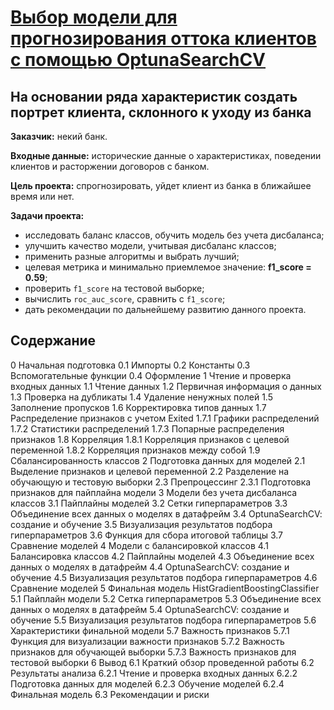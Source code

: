 # [Выбор модели для прогнозирования оттока клиентов с помощью OptunaSearchCV](https://github.com/Nanobelka/Yandex_Praktikum/blob/main/bank_churn_multi_models/bank_churn_multi_models.ipynb)

## На основании ряда характеристик создать портрет клиента, склонного к уходу из банка

**Заказчик:** некий банк.

**Входные данные:** исторические данные о характеристиках, поведении клиентов и расторжении договоров с банком.

**Цель проекта:** спрогнозировать, уйдет клиент из банка в ближайшее время или нет.

**Задачи проекта:** 

- исследовать баланс классов, обучить модель без учета дисбаланса;
- улучшить качество модели, учитывая дисбаланс классов;
- применить разные алгоритмы и выбрать лучший;
- целевая метрика и минимально приемлемое значение: **f1_score = 0.59**;
- проверить `f1_score` на тестовой выборке;
- вычислить `roc_auc_score`, сравнить с `f1_score`;
- дать рекомендации по дальнейшему развитию данного проекта.

## Содержание

0  Начальная подготовка
    0.1  Импорты
    0.2  Константы
    0.3  Вспомогательные функции
    0.4  Оформление
1  Чтение и проверка входных данных
    1.1  Чтение данных
    1.2  Первичная информация о данных
    1.3  Проверка на дубликаты
    1.4  Удаление ненужных полей
    1.5  Заполнение пропусков
    1.6  Корректировка типов данных
    1.7  Распределение признаков с учетом Exited
        1.7.1  Графики распределений
        1.7.2  Статистики распределений
        1.7.3  Попарные распределения признаков
    1.8  Корреляция
        1.8.1  Корреляция признаков с целевой переменной
        1.8.2  Корреляция признаков между собой
    1.9  Сбалансированность классов
2  Подготовка данных для моделей
    2.1  Выделение признаков и целевой переменной
    2.2  Разделение на обучающую и тестовую выборки
    2.3  Препроцессинг
        2.3.1  Подготовка признаков для пайплайна модели
3  Модели без учета дисбаланса классов
    3.1  Пайплайны моделей
    3.2  Сетки гиперпараметров
    3.3  Объединение всех данных о моделях в датафрейм
    3.4  OptunaSearchCV: cоздание и обучение
    3.5  Визуализация результатов подбора гиперпараметров
    3.6  Функция для сбора итоговой таблицы
    3.7  Сравнение моделей
4  Модели с балансировкой классов
    4.1  Балансировка классов
    4.2  Пайплайны моделей
    4.3  Объединение всех данных о моделях в датафрейм
    4.4  OptunaSearchCV: cоздание и обучение
    4.5  Визуализация результатов подбора гиперпараметров
    4.6  Сравнение моделей
5  Финальная модель HistGradientBoostingClassifier
    5.1  Пайплайн модели
    5.2  Сетка гиперпараметров
    5.3  Объединение всех данных о моделях в датафрейм
    5.4  OptunaSearchCV: cоздание и обучение
    5.5  Визуализация результатов подбора гиперпараметров
    5.6  Характеристики финальной модели
    5.7  Важность признаков
        5.7.1  Функция для визуализации важности признаков
        5.7.2  Важность признаков для обучающей выборки
        5.7.3  Важность признаков для тестовой выборки
6  Вывод
    6.1  Краткий обзор проведенной работы
    6.2  Результаты анализа
        6.2.1  Чтение и проверка входных данных
        6.2.2  Подготовка данных для моделей
        6.2.3  Обучение моделей
        6.2.4  Финальная модель
    6.3  Рекомендации и риски
